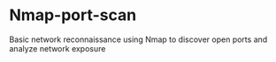 # Nmap-port-scan
Basic network reconnaissance using Nmap to discover open ports and analyze network exposure
